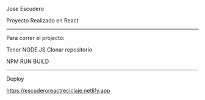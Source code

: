 
Jose Escudero 

Proyecto Realizado en React 


-----------------------------------------------------------------------------------

Para correr el projecto:

Tener NODE.JS
Clonar repositorio 

NPM RUN BUILD


-----------------------------------------------------------------------

Deploy

https://escuderoreactreciclaje.netlify.app
